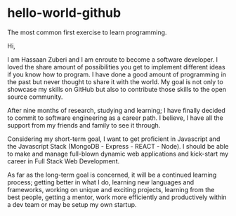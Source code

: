 # hello-world-github
The most common first exercise to learn programming.

Hi,

I am Hassaan Zuberi and I am enroute to become a software developer. I loved the share amount of possibilities you get to implement different ideas if you know how to program. I have done a good amount of programming in the past but never thought to share it with the world. My goal is not only to showcase my skills on GitHub but also to contribute those skills to the open source community. 

After nine months of research, studying and learning; I have finally decided to commit to software engineering as a career path. I believe, I have all the support from my friends and family to see it through. 

Considering my short-term goal, I want to get proficient in Javascript and the Javascript Stack (MongoDB - Express - REACT - Node). I should be able to make and manage full-blown dynamic web applications and kick-start my career in Full Stack Web Development. 

As far as the long-term goal is concerned, it will be a continued learning process; getting better in what I do, learning new languages and frameworks, working on unique and exciting projects, learning from the best people, getting a mentor, work more efficiently and productively within a dev team or may be setup my own startup. 


